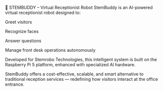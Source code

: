 🤖 STEMBUDDY – Virtual Receptionist Robot
StemBuddy is an AI-powered virtual receptionist robot designed to:

Greet visitors

Recognize faces

Answer questions

Manage front desk operations autonomously

Developed for Stemrobo Technologies, this intelligent system is built on the Raspberry Pi 5 platform, enhanced with specialized AI hardware.

StemBuddy offers a cost-effective, scalable, and smart alternative to traditional reception services — redefining how visitors interact at the office entrance.
